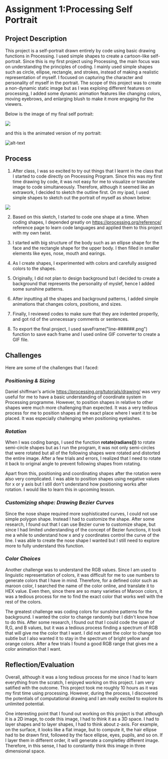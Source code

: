 # Assignment 1:Processing Self Portrait 

## Project Description
This project is a self-portrait drawn entirely by code using basic drawing functions in Processing. I used simple shapes to create a cartoon-like self-portrait. Since this is my first project using Processing, the main focus was on understanding the principles of coding. I mainly used simple shapes such as circle, ellipse, rectangle, and strokes, instead of making a realistic representation of myself. I focused on capturing the character and personality of myself in the portrait. The scope of this project was to create a non-dynamic static image but as I was exploing different features on processing, I added some dynamic animation features like changing colors, moving eyebrows, and enlarging blush to make it more engaging for the viewers. 

Below is the image of my final self portrait:

![](images/Soojinportrait.png)

and this is the animated version of my portrait:

![alt-text](images/soojinportrait.gif)


## Process 


1) After class, I was so excited to try out things that I learnt in the class that I started to code directly on Processing Program. Since this was my first time drawing by code, it was not easy for me to visualize or translate image to code simultaneously. Therefore, although it seemed like an extrawork, I decided to sketch the outline first. On my ipad, I used simple shapes to sketch out the portrait of myself as shown below:

![](images/sketchportrait.jpg)

2) Based on this sketch, I started to code one shape at a time. When coding shapes, I depended greatly on https://processing.org/reference/ reference page to learn code languages and applied them to this project with my own twist. 

3) I started with big structure of the body such as an ellipse shape for the face and the rectangle shape for the upper body. I then filled in smaller elements like eyes, nose, mouth and earings. 

4) As I create shapes, I experimented with colors and carefully assigned colors to the shapes.  

5) Originally, I did not plan to design background but I decided to create a background that represents the personality of myslef, hence I added some sunshine patterns. 

6) After inputting all the shapes and background patterns, I added simple animations that changes colors, positions, and sizes. 

7) Finally, I reviewed codes to make sure that they are indented properlly, and got rid of the unnecessary comments or sentences. 

8) To export the final project, I used  saveFrame("line-######.png") function to save each frame and I used online GIF converter to create a GIF file. 

## Challenges 

Here are some of the challenges that I faced:

### *Positioning & Sizing*

Daniel shiffman's article https://processing.org/tutorials/drawing/ was very useful for me to have a basic understanding of coordinate system in Processing programme. However, to position shapes in relative to other shapes were much more challenging than expected. It was a very tedious process for me to position shapes at the exact place where I want it to be placed. It was especially challenging when positioning eyelashes. 


### *Rotation*

When I was coding bangs, I used the function **rotate(radians())** to rotate semi-circle shapes but as I run the program, it was not only semi-circles that were rotated but all of the following shapes were rotated and distorted the entire image. After a few trials and errors, I realized that I need to rotate it back to original angle to prevent following shapes from rotating. 

Apart from this, positioning and coordinating shapes after the rotation were also very complicated. I was able to position shapes using negative values for x or y axis but I still don't understand how positioning works after rotation. I would like to learn this in upcoming lesson.  

### *Customizing shape: Drawing Bezier Curves*

Since the nose shape required more sophisticated curves, I could not use simple polygon shape. Instead I had to customize the shape. After some research, I found out that I can use Bezier curve to customize shape, but since I had limited understanding of the concept of Bezier functions, it took me a while to understand how x and y coordinates control the curve of the line. I was able to create the nose shape I wanted but I still need to explore more to fully understand this function.

### *Color Choices*

Another challenge was to understand the RGB values. Since I am used to linguistic representation of colors, it was difficult for me to use numbers to generate colors that I have in mind. Therefore, for a defined color such as maroon color, I searched the name of the color online, and translate it to HEX value. Even then, since there are so many varieties of Maroon colors, it was a tedious process for me to find the exact color that works well with the rest of the colors. 

The greatest challenge was coding colors for sunshine patterns for the background. I wanted the color to change randomly but I didn't know how to do this. After some research, I found out that I could code the span of R,G, and B values, but it was a tedious process finding a spectrum of RGB that will give me the color that I want. I did not want the color to change too subtle but I also wanted it to stay in the spectrum of bright yellow and orange colors. After a few trials I found a good RGB range that gives me a color animation that I want. 

## Reflection/Evaluation

Overall, although it was a long tedious process for me since I had to learn everything from the scratch, I enjoyed working on this project. I am very satified with the outcome. This project took me roughly 10 hours as it was my first time using processing. However, during the process, I discovered the potentials of computational drawing and I am really excited to explore its unlimited potential. 

One interesting point that I found out working on this project is that although it is a 2D image, to code this image, I had to think it as a 3D space. I had to layer shapes and to layer shapes, I had to think about z-axis. For example, on the surface, it looks like a flat image, but to compute it, the hair ellipse had to be drawn first, followed by the face ellipse, eyes, pupils, and so on. If I layer them in different order, it will generate a completley different image. Therefore, in this sense, I had to constantly think this image in three dimensional space.  
